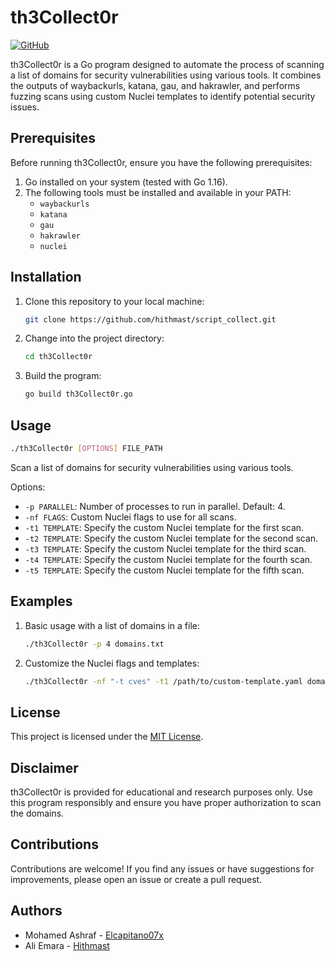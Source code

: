 # th3Collect0r

[![GitHub](https://img.shields.io/github/license/hithmast/script_collect)](https://github.com/hithmast/script_collect/blob/th3Collect0r/LICENSE)

th3Collect0r is a Go program designed to automate the process of scanning a list of domains for security vulnerabilities using various tools. It combines the outputs of waybackurls, katana, gau, and hakrawler, and performs fuzzing scans using custom Nuclei templates to identify potential security issues.

## Prerequisites

Before running th3Collect0r, ensure you have the following prerequisites:

1. Go installed on your system (tested with Go 1.16).
2. The following tools must be installed and available in your PATH:
   - `waybackurls`
   - `katana`
   - `gau`
   - `hakrawler`
   - `nuclei`

## Installation

1. Clone this repository to your local machine:

   ```bash
   git clone https://github.com/hithmast/script_collect.git
   ```

2. Change into the project directory:

   ```bash
   cd th3Collect0r
   ```

3. Build the program:

   ```bash
   go build th3Collect0r.go
   ```

## Usage

```bash
./th3Collect0r [OPTIONS] FILE_PATH
```

Scan a list of domains for security vulnerabilities using various tools.

Options:

- `-p PARALLEL`: Number of processes to run in parallel. Default: 4.
- `-nf FLAGS`: Custom Nuclei flags to use for all scans.
- `-t1 TEMPLATE`: Specify the custom Nuclei template for the first scan.
- `-t2 TEMPLATE`: Specify the custom Nuclei template for the second scan.
- `-t3 TEMPLATE`: Specify the custom Nuclei template for the third scan.
- `-t4 TEMPLATE`: Specify the custom Nuclei template for the fourth scan.
- `-t5 TEMPLATE`: Specify the custom Nuclei template for the fifth scan.

## Examples

1. Basic usage with a list of domains in a file:

   ```bash
   ./th3Collect0r -p 4 domains.txt
   ```

2. Customize the Nuclei flags and templates:

   ```bash
   ./th3Collect0r -nf "-t cves" -t1 /path/to/custom-template.yaml domains.txt
   ```

## License

This project is licensed under the [MIT License](LICENSE).

## Disclaimer

th3Collect0r is provided for educational and research purposes only. Use this program responsibly and ensure you have proper authorization to scan the domains.

## Contributions

Contributions are welcome! If you find any issues or have suggestions for improvements, please open an issue or create a pull request.

## Authors

- Mohamed Ashraf - [Elcapitano07x](https://github.com/ElcapitanoO7x)
- Ali Emara - [Hithmast](https://github.com/hithmast)

